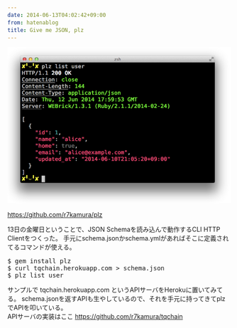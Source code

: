 ```yaml
---
date: 2014-06-13T04:02:42+09:00
from: hatenablog
title: Give me JSON, plz
---
```


<p><img src="https://raw.githubusercontent.com/r7kamura/plz/master/images/screenshot.png" alt=""></p>

<p><a href="https://github.com/r7kamura/plz">https://github.com/r7kamura/plz</a></p>

<p>13日の金曜日ということで、JSON Schemaを読み込んで動作するCLI HTTP Clientをつくった。
手元にschema.jsonかschema.ymlがあればそこに定義されてるコマンドが使える。</p>

<pre class="code" data-unlink>$ gem install plz
$ curl tqchain.herokuapp.com &gt; schema.json
$ plz list user</pre>


<p>サンプルで tqchain.herokuapp.com というAPIサーバをHerokuに置いてみてる。
schema.jsonを返すAPIも生やしているので、それを手元に持ってきてplzでAPIを叩いている。<br>
APIサーバの実装はここ <a href="https://github.com/r7kamura/tqchain">https://github.com/r7kamura/tqchain</a></p>

